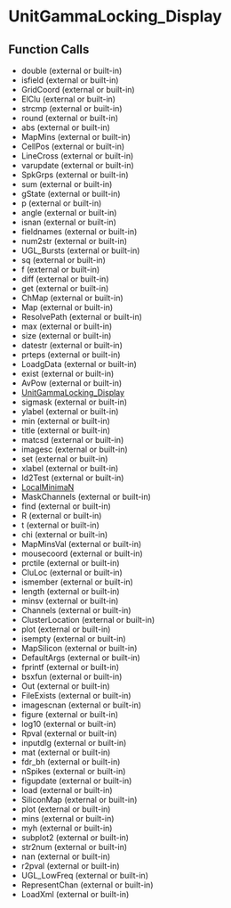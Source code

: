 # UnitGammaLocking_Display

## Function Calls
- double (external or built-in)
- isfield (external or built-in)
- GridCoord (external or built-in)
- ElClu (external or built-in)
- strcmp (external or built-in)
- round (external or built-in)
- abs (external or built-in)
- MapMins (external or built-in)
- CellPos (external or built-in)
- LineCross (external or built-in)
- varupdate (external or built-in)
- SpkGrps (external or built-in)
- sum (external or built-in)
- gState (external or built-in)
- p (external or built-in)
- angle (external or built-in)
- isnan (external or built-in)
- fieldnames (external or built-in)
- num2str (external or built-in)
- UGL_Bursts (external or built-in)
- sq (external or built-in)
- f (external or built-in)
- diff (external or built-in)
- get (external or built-in)
- ChMap (external or built-in)
- Map (external or built-in)
- ResolvePath (external or built-in)
- max (external or built-in)
- size (external or built-in)
- datestr (external or built-in)
- prteps (external or built-in)
- LoadgData (external or built-in)
- exist (external or built-in)
- AvPow (external or built-in)
- [UnitGammaLocking_Display](UnitGammaLocking_Display.md)
- sigmask (external or built-in)
- ylabel (external or built-in)
- min (external or built-in)
- title (external or built-in)
- matcsd (external or built-in)
- imagesc (external or built-in)
- set (external or built-in)
- xlabel (external or built-in)
- Id2Test (external or built-in)
- [LocalMinimaN](LocalMinimaN.md)
- MaskChannels (external or built-in)
- find (external or built-in)
- R (external or built-in)
- t (external or built-in)
- chi (external or built-in)
- MapMinsVal (external or built-in)
- mousecoord (external or built-in)
- prctile (external or built-in)
- CluLoc (external or built-in)
- ismember (external or built-in)
- length (external or built-in)
- minsv (external or built-in)
- Channels (external or built-in)
- ClusterLocation (external or built-in)
- plot (external or built-in)
- isempty (external or built-in)
- MapSilicon (external or built-in)
- DefaultArgs (external or built-in)
- fprintf (external or built-in)
- bsxfun (external or built-in)
- Out (external or built-in)
- FileExists (external or built-in)
- imagescnan (external or built-in)
- figure (external or built-in)
- log10 (external or built-in)
- Rpval (external or built-in)
- inputdlg (external or built-in)
- mat (external or built-in)
- fdr_bh (external or built-in)
- nSpikes (external or built-in)
- figupdate (external or built-in)
- load (external or built-in)
- SiliconMap (external or built-in)
- plot  (external or built-in)
- mins (external or built-in)
- myh (external or built-in)
- subplot2 (external or built-in)
- str2num (external or built-in)
- nan (external or built-in)
- r2pval (external or built-in)
- UGL_LowFreq (external or built-in)
- RepresentChan (external or built-in)
- LoadXml (external or built-in)
